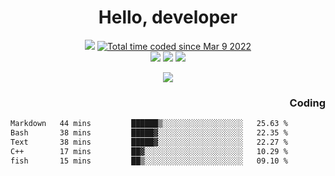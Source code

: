 # <div align='center' >Hello, developer</div>

<div align='center'>
  <a ><img src="https://img.shields.io/badge/dynamic/json?url=https%3A%2F%2Fapi.swo.moe%2Fstats%2Fgithub%2FFree-Aaron-Li&query=count&color=181717&label=GitHub&labelColor=282c34&logo=github&suffix=+follows&cacheSeconds=3600"></a>
  <a href="https://wakatime.com/@fe40087f-8eae-48dc-9950-ad0633db1591"><img src="https://wakatime.com/badge/user/fe40087f-8eae-48dc-9950-ad0633db1591.svg" alt="Total time coded since Mar 9 2022" /></a>
</div>
<div align='center'>
  <a><img src="https://img.shields.io/badge/C%2FC%2B%2B%20-%20%2375664D"></a>
  <a><img src="https://img.shields.io/badge/Kotlin%20-%20%2375664D"></a>
  <a><img src="https://img.shields.io/badge/JavaScript%20-%20%2375664D"></a>
</div>

<p align="center">
  <img src="https://readme-typing-svg.demolab.com/?lines=你好!+开发者;Hello!+ developer&font=Fira%20Code&center=true&width=380&height=50&duration=4000&pause=1000">
</p>


<div align='right'>
  <h3>Coding</h3>
</div>

<!--START_SECTION:waka-->

```txt
Markdown   44 mins         ██████▒░░░░░░░░░░░░░░░░░░   25.63 %
Bash       38 mins         █████▓░░░░░░░░░░░░░░░░░░░   22.35 %
Text       38 mins         █████▓░░░░░░░░░░░░░░░░░░░   22.27 %
C++        17 mins         ██▓░░░░░░░░░░░░░░░░░░░░░░   10.29 %
fish       15 mins         ██▒░░░░░░░░░░░░░░░░░░░░░░   09.10 %
```

<!--END_SECTION:waka-->




